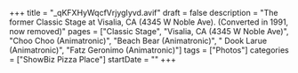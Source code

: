 +++
title = "_qKFXHyWqcfVrjygIyvd.avif"
draft = false
description = "The former Classic Stage at Visalia, CA (4345 W Noble Ave). (Converted in 1991, now removed)"
pages = ["Classic Stage", "Visalia, CA (4345 W Noble Ave)", "Choo Choo (Animatronic)", "Beach Bear (Animatronic)", " Dook Larue (Animatronic)", "Fatz Geronimo (Animatronic)"]
tags = ["Photos"]
categories = ["ShowBiz Pizza Place"]
startDate = ""
+++

